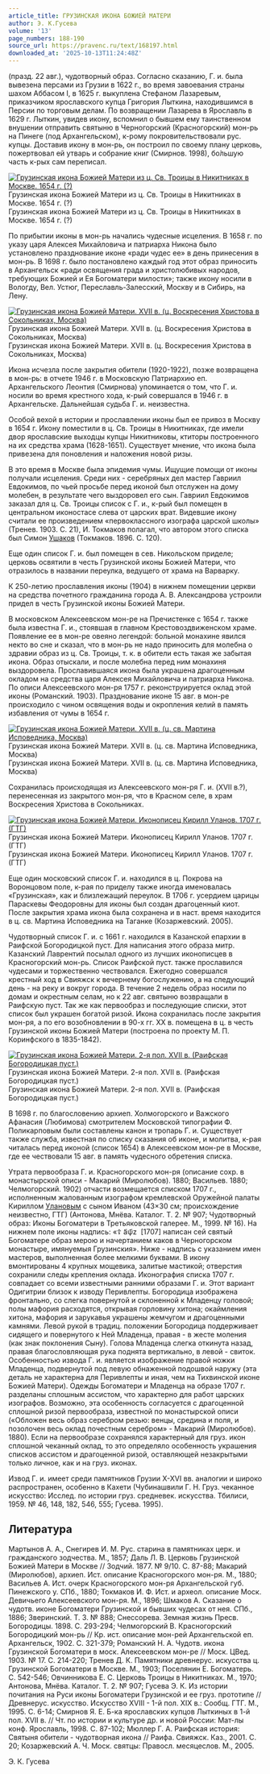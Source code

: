 ```yaml
---
article_title: ГРУЗИНСКАЯ ИКОНА БОЖИЕЙ МАТЕРИ
author: Э. К.Гусева
volume: '13'
page_numbers: 188-190
source_url: https://pravenc.ru/text/168197.html
downloaded_at: '2025-10-13T11:24:48Z'
---
```


(празд. 22 авг.), чудотворный образ. Согласно сказанию, Г. и. была вывезена персами из Грузии в 1622 г., во время завоевания страны шахом Аббасом I, в 1625 г. выкуплена Стефаном Лазаревым, приказчиком ярославского купца Григория Лыткина, находившимся в Персии по торговым делам. По возвращении Лазарева в Ярославль в 1629 г. Лыткин, увидев икону, вспомнил о бывшем ему таинственном внушении отправить святыню в Черногорский (Красногорский) мон-рь на Пинеге (под Архангельском), к-рому покровительствовали рус. купцы. Доставив икону в мон-рь, он построил по своему плану церковь, пожертвовал ей утварь и собрание книг (Смирнов. 1998), бо́льшую часть к-рых сам переписал.

[![Грузинская икона Божией Матери из ц. Св. Троицы в Никитниках в Москве. 1654 г. (?)](https://pravenc.ru/data/199/475/1234/i200.jpg "Кликните для увеличения картинки")](https://pravenc.ru/data/199/475/1234/i400.jpg)Грузинская икона Божией Матери из ц. Св. Троицы в Никитниках в Москве. 1654 г. (?)  
Грузинская икона Божией Матери из ц. Св. Троицы в Никитниках в Москве. 1654 г. (?)

По прибытии иконы в мон-рь начались чудесные исцеления. В 1658 г. по указу царя Алексея Михайловича и патриарха Никона было установлено празднование иконе «ради чудес ее» в день принесения в мон-рь. В 1698 г. было постановлено каждый год этот образ приносить в Архангельск «ради освящения града и христолюбивых народов, требующих Божией и Ея Богоматери милости»; также икону носили в Вологду, Вел. Устюг, Переславль-Залесский, Москву и в Сибирь, на Лену.

[![Грузинская икона Божией Матери. XVII в. (ц. Воскресения Христова в Сокольниках, Москва)](https://pravenc.ru/data/196/475/1234/i200.jpg "Кликните для увеличения картинки")](https://pravenc.ru/data/196/475/1234/i400.jpg)Грузинская икона Божией Матери. XVII в. (ц. Воскресения Христова в Сокольниках, Москва)  
Грузинская икона Божией Матери. XVII в. (ц. Воскресения Христова в Сокольниках, Москва)

Икона исчезла после закрытия обители (1920-1922), позже возвращена в мон-рь: в отчете 1946 г. в Московскую Патриархию еп. Архангельского Леонтия (Смирнова) упоминается о том, что Г. и. носили во время крестного хода, к-рый совершался в 1946 г. в Архангельске. Дальнейшая судьба Г. и. неизвестна.

Особой вехой в истории и прославлении иконы был ее привоз в Москву в 1654 г. Икону поместили в ц. Св. Троицы в Никитниках, где имели двор ярославские выходцы купцы Никитниковы, ктиторы построенного на их средства храма (1628-1651). Существует мнение, что икона была привезена для поновления и наложения новой ризы.

В это время в Москве была эпидемия чумы. Ищущие помощи от иконы получали исцеления. Среди них - серебряных дел мастер Гавриил Евдокимов, по чьей просьбе перед иконой был отслужен на дому молебен, в результате чего выздоровел его сын. Гавриил Евдокимов заказал для ц. Cв. Троицы список с Г. и., к-рый был помещен в центральном иконостасе слева от царских врат. Видевшие икону считали ее произведением «первоклассного изографа царской школы» (Тренев. 1903. С. 21), И. Токмаков полагал, что автором этого списка был Симон [Ушаков](https://pravenc.ru/text/Ушаков.html) (Токмаков. 1896. С. 120).

Еще один список Г. и. был помещен в сев. Никольском приделе; церковь освятили в честь Грузинской иконы Божией Матери, что отразилось в названии переулка, ведущего от храма на Варварку.

К 250-летию прославления иконы (1904) в нижнем помещении церкви на средства почетного гражданина города А. В. Александрова устроили придел в честь Грузинской иконы Божией Матери.

В московском Алексеевском мон-ре на Пречистенке с 1654 г. также была известна Г. и., стоявшая в главном Крестовоздвиженском храме. Появление ее в мон-ре овеяно легендой: больной монахине явился некто во сне и сказал, что в мон-рь не надо приносить для молебна о здравии образ из ц. Св. Троицы, т. к. в обители есть такая же забытая икона. Образ отыскали, и после молебна перед ним монахиня выздоровела. Прославившаяся икона была украшена драгоценным окладом на средства царя Алексея Михайловича и патриарха Никона. По описи Алексеевского мон-ря 1757 г. реконструируется оклад этой иконы (Романский. 1903). Празднование иконе 15 авг. в мон-ре происходило с чином освящения воды и окропления келий в память избавления от чумы в 1654 г.

[![Грузинская икона Божией Матери. XVII в. (ц. св. Мартина Исповедника, Москва)](https://pravenc.ru/data/221/475/1234/i200.jpg "Кликните для увеличения картинки")](https://pravenc.ru/data/221/475/1234/i400.jpg)Грузинская икона Божией Матери. XVII в. (ц. св. Мартина Исповедника, Москва)  
Грузинская икона Божией Матери. XVII в. (ц. св. Мартина Исповедника, Москва)

Сохранилась происходящая из Алексеевского мон-ря Г. и. (XVII в.?), перенесенная из закрытого мон-ря, что в Красном селе, в храм Воскресения Христова в Сокольниках.

[![Грузинская икона Божией Матери. Иконописец Кирилл Уланов. 1707 г. (ГТГ)](https://pravenc.ru/data/857/475/1234/i200.jpg "Кликните для увеличения картинки")](https://pravenc.ru/data/857/475/1234/i400.jpg)Грузинская икона Божией Матери. Иконописец Кирилл Уланов. 1707 г. (ГТГ)  
Грузинская икона Божией Матери. Иконописец Кирилл Уланов. 1707 г. (ГТГ)

Еще один московский список Г. и. находился в ц. Покрова на Воронцовом поле, к-рая по приделу также иногда именовалась «Грузинская», как и близлежащий переулок. В 1706 г. усердием царицы Параскевы Феодоровны для иконы был создан драгоценный киот. После закрытия храма икона была сохранена и в наст. время находится в ц. св. Мартина Исповедника на Таганке (Козаржевский. 2005).

Чудотворный список Г. и. с 1661 г. находился в Казанской епархии в Раифской Богородицкой пуст. Для написания этого образа митр. Казанский Лаврентий посылал одного из лучших иконописцев в Красногорский мон-рь. Список Раифской пуст. также прославился чудесами и торжественно чествовался. Ежегодно совершался крестный ход в Свияжск к вечернему богослужению, а на следующий день - на реку и вокруг города. В течение 2 недель образ носили по домам и окрестным селам, но к 22 авг. святыню возвращали в Раифскую пуст. Так же как первообраз и последующие списки, этот список был украшен богатой ризой. Икона сохранилась после закрытия мон-ря, а по его возобновлении в 90-х гг. XX в. помещена в ц. в честь Грузинской иконы Божией Матери (построена по проекту М. П. Коринфского в 1835-1842).

[![Грузинская икона Божией Матери. 2-я пол. XVII в. (Раифская Богородицкая пуст.)](https://pravenc.ru/data/048/475/1234/i200.jpg "Кликните для увеличения картинки")](https://pravenc.ru/data/048/475/1234/i400.jpg)Грузинская икона Божией Матери. 2-я пол. XVII в. (Раифская Богородицкая пуст.)  
Грузинская икона Божией Матери. 2-я пол. XVII в. (Раифская Богородицкая пуст.)

В 1698 г. по благословению архиеп. Холмогорского и Важского Афанасия (Любимова) смотрителем Московской типографии Ф. Поликарповым были составлены канон и тропарь Г. и. Существует также служба, известная по списку сказания об иконе, и молитва, к-рая читалась перед иконой (список 1654) в Алексеевском мон-ре в Москве, где ее чествовали 15 авг. в память чудесного обретения списка.

Утрата первообраза Г. и. Красногорского мон-ря (описание сохр. в монастырской описи - Макарий (Миролюбов). 1880; Васильев. 1880; Челмогорский. 1902) отчасти возмещается списком 1707 г., исполненным жалованным изографом кремлевской Оружейной палаты Кириллом [Улановым](https://pravenc.ru/text/Улановым.html) с сыном Иваном (43×30 см; происхождение неизвестно, ГТГ) (Антонова, Мнёва. Каталог. Т. 2. № 907; Чудотворный образ: Иконы Богоматери в Третьяковской галерее. М., 1999. № 16). На нижнем поле иконы надпись: «<span class="cu">☦</span> <span class="cu">а҃ѱ҃z</span>  [1707] написан сей святый Богоматере образ мерою и начертанием каков в Черногорском монастыре, имянуемыя Грузинския». Ниже - надпись с указанием имен мастеров, выполненная более мелкими буквами. В икону вмонтированы 4 крупных мощевика, залитые мастикой; отверстия сохранили следы крепления оклада. Иконография списка 1707 г. совпадает со всеми известными ранними образами Г. и. Этот вариант Одигитрии близок к изводу Перивлепты. Богородица изображена фронтально, со слегка повернутой и склоненной к Младенцу головой; полы мафория расходятся, открывая горловину хитона; окаймления хитона, мафория и зарукавья украшены жемчугом и драгоценными камнями. Левой рукой в традиц. положении Богородица поддерживает сидящего и повернутого к Ней Младенца, правая - в жесте моления (как знак поклонения Сыну). Голова Младенца слегка откинута назад, правая благословляющая рука поднята вертикально, в левой - свиток. Особенностью извода Г. и. является изображение правой ножки Младенца, подвернутой под левую обнаженной подошвой наружу (эта деталь не характерна для Перивлепты и иная, чем на Тихвинской иконе Божией Матери). Одежды Богоматери и Младенца на образе 1707 г. разделаны сплошным ассистом, что характерно для работ царских изографов. Возможно, эта особенность согласуется с драгоценной сплошной ризой первообраза, известной по монастырской описи («Обложен весь образ серебром резью: венцы, средина и поля, и позолочен весь оклад почестным серебром» - Макарий (Миролюбов). 1880). Если на первообразе сохранялся характерный для груз. икон сплошной чеканный оклад, то это определяло особенность украшения списков ассистом и драгоценной ризой, оставляющей незакрытыми только личное, как и на груз. иконах.

Извод Г. и. имеет среди памятников Грузии X-XVI вв. аналогии и широко распространен, особенно в Кахети (Чубинашвили Г. Н. Груз. чеканное искусство: Исслед. по истории груз. средневек. искусства. Тбилиси, 1959. № 46, 148, 182, 546, 555; Гусева. 1995).

## Литература

Мартынов А. А., Снегирев И. М. Рус. старина в памятниках церк. и гражданского зодчества. М., 1857; Даль Л. В. Церковь Грузинской Божией Матери в Москве // Зодчий. 1877. № 9/10. С. 87-88; Макарий (Миролюбов), архиеп. Ист. описание Красногорского мон-ря. М., 1880; Васильев А. Ист. очерк Красногорского мон-ря Архангельской губ. Пинежского у. СПб., 1880; Токмаков И. Ф. Ист. и археол. описание Моск. Девичьего Алексеевского мон-ря. М., 1896; Шмаков А. Сказание о чудотв. иконе Богоматери Грузинской и бывших чудесах от нея. СПб., 1886; Зверинский. Т. 3. № 888; Снессорева. Земная жизнь Пресв. Богородицы. 1898. С. 293-294; Челмогорский В. Красногорский Богородицкий мон-рь // Кр. ист. описание мон-рей Архангельской еп. Архангельск, 1902. С. 321-379; Романский Н. А. Чудотв. икона Грузинской Богоматери в моск. Алексеевском мон-ре // Моск. ЦВед. 1903. № 17. С. 214-220; Тренев Д. К. Памятники древнерус. искусства ц. Грузинской Богоматери в Москве. М., 1903; Поселянин Е. Богоматерь. С. 542-546; Овчинникова Е. С. Церковь Троицы в Никитниках. М., 1970; Антонова, Мнёва. Каталог. Т. 2. № 907; Гусева Э. К. Из истории почитания на Руси иконы Богоматери Грузинской и ее груз. прототипе // Древнерус. искусство. Искусство XVIII - 1-й пол. XIX в.: Сообщ. ГТГ. М., 1995. С. 6-14; Смирнов Я. Е. Б-ка ярославских купцов Лыткиных в 1-й пол. XVII в. // Чт. по истории и культуре др. и новой России: Мат-лы конф. Ярославль, 1998. С. 87-102; Мюллер Г. А. Раифская история: Святыня обители - чудотворная икона // Раифа. Свияжск. Каз., 2001. С. 20; Козаржевский А. Ч. Моск. святцы: Правосл. месяцеслов. М., 2005.

Э. К.  Гусева
